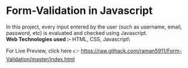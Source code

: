 # Form-Validation in Javascript
In this project, every input entered by the user (such as username, email, password, etc) is evaluated and checked using Javascript.\
<b> Web Technologies used :- </b> HTML, CSS, Javascript\

For Live Preview, click here :point_right: https://raw.githack.com/raman5911/Form-Validation/master/index.html
